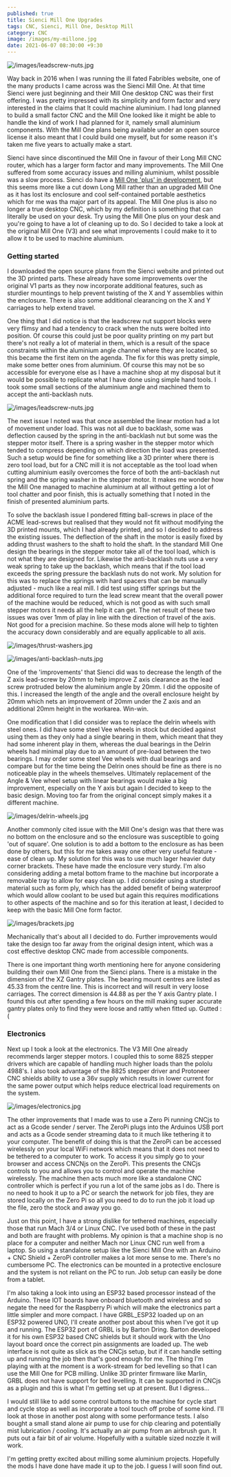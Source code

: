 ```yaml
---
published: true
title: Sienci Mill One Upgrades
tags: CNC, Sienci, Mill One, Desktop Mill
category: CNC
image: /images/my-millone.jpg
date: 2021-06-07 08:30:00 +9:30
---
```


![/images/leadscrew-nuts.jpg](/images/my-millone.jpg)

Way back in 2016 when I was running the ill fated Fabribles website, one of the many products I came across was the Sienci Mill One. At that time Sienci were just beginning and their Mill One desktop CNC was their first offering. I was pretty impressed with its simplicity and form factor and very interested in the claims that It could machine aluminium. I had long planned to build a small factor CNC and the Mill One looked like it might be able to handle the kind of work I had planned for it, namely small aluminium components. With the Mill One plans being available under an open source license it also meant that I could build one myself, but for some reason it's taken me five years to actually make a start.

Sienci have since discontinued the Mill One in favour of their Long Mill CNC router, which has a larger form factor and many improvements. The Mill One suffered from some accuracy issues and milling aluminium, whilst possible was a slow process. Sienci do have a [Mill One 'plus' in development](https://sienci.com/2021/03/06/bringing-back-the-mill-one/), but this seems more like a cut down Long Mill rather than an upgraded Mill One as it has lost its enclosure and cool self-contained portable aesthetics which for me was tha major part of its appeal. The Mill One plus is also no longer a true desktop CNC, which by my definition is something that can literally be used on your desk. Try using the Mill One plus on your desk and you're going to have a lot of cleaning up to do. So I decided to take a look at the original Mill One (V3) and see what improvements I could make to it to allow it to be used to machine aluminium.

### Getting started

I downloaded the open source plans from the Sienci website and printed out the 3D printed parts. These already have some improvements over the original V1 parts as they now incorporate additional features, such as sturdier mountings to help prevent twisting of the X and Y assemblies within the enclosure. There is also some additional clearancing on the X and Y carriages to help extend travel.

One thing that I did notice is that the leadscrew nut support blocks were very flimsy and had a tendency to crack when the nuts were bolted into position. Of course this could just be poor quality printing on my part but there's not really a lot of material in them, which is a result of the space constraints within the aluminium angle channel where they are located, so this became the first item on the agenda. The fix for this was pretty simple, make some better ones from aluminium. Of course this may not be so accessible for everyone else as I have a machine shop at my disposal but it would be possible to replicate what I have done using simple hand tools. I took some small sections of the aluminium angle and machined them to accept the anti-backlash nuts.

![/images/leadscrew-nuts.jpg](/images/leadscrew-nuts.jpg)

The next issue I noted was that once assembled the linear motion had a lot of movement under load. This was not all due to backlash, some was deflection caused by the spring in the anti-backlash nut but some was the stepper motor itself. There is a spring washer in the stepper motor which tended to compress depending on which direction the load was presented. Such a setup would be fine for something like a 3D printer where there is zero tool load, but for a CNC mill it is not acceptable as the tool load when cutting aluminium easily overcomes the force of both the anti-backlash nut spring and the spring washer in the stepper motor. It makes me wonder how the Mill One managed to machine aluminium at all without getting a lot of tool chatter and poor finish, this is actually something that I noted in the finish of presented aluminium parts. 

To solve the backlash issue I pondered fitting ball-screws in place of the ACME lead-screws but realised that they would not fit without modifying the 3D printed mounts, which I had already printed, and so I decided to address the existing issues. The deflection of the shaft in the motor is easily fixed by adding thrust washers to the shaft to hold the shaft. In the standard Mill One design the bearings in the stepper motor take all of the tool load, which is not what they are designed for. Likewise the anti-backlash nuts use a very weak spring to take up the backlash, which means that if the tool load exceeds the spring pressure the backlash nuts do not work. My solution for this was to replace the springs with hard spacers that can be manually adjusted - much like a real mill. I did test using stiffer springs but the additional force required to turn the lead screw meant that the overall power of the machine would be reduced, which is not good as with such small stepper motors it needs all the help it can get. The net result of these two issues was over 1mm of play in line with the direction of travel of the axis. Not good for a precision machine. So these mods alone will help to tighten the accuracy down considerably and are equally applicable to all axis.

![/images/thrust-washers.jpg](/images/thrust-washers.jpg)

![/images/anti-backlash-nuts.jpg](/images/anti-backlash-nuts.jpg)

One of the 'improvements' that Sienci did was to decrease the length of the Z axis lead-screw by 20mm to help improve Z axis clearance as the lead screw protruded below the aluminium angle by 20mm. I did the opposite of this. I increased the length of the angle and the overall enclosure height by 20mm which nets an improvement of 20mm under the Z axis and an additional 20mm height in the workarea. Win-win.

One modification that I did consider was to replace the delrin wheels with steel ones. I did have some steel Vee wheels in stock but decided against using them as they only had a single bearing in them, which meant that they had some inherent play in them, whereas the dual bearings in the Delrin wheels had minimal play due to an amount of pre-load between the two bearings. I may order some steel Vee wheels with dual bearings and compare but for the time being the Delrin ones should be fine as there is no noticeable play in the wheels themselves. Ultimately replacement of the Angle & Vee wheel setup with linear bearings would make a big improvement, especially on the Y axis but again I decided to keep to the basic design. Moving too far from the original concept simply makes it a different machine.

![/images/delrin-wheels.jpg](/images/delrin-wheels.jpg)

Another commonly cited issue with the Mill One's design was that there was no bottom on the enclosure and so the enclosure was susceptible to going 'out of square'. One solution is to add a bottom to the enclosure as has been done by others, but this for me takes away one other very useful feature - ease of clean up. My solution for this was to use much lager heavier duty corner brackets. These have made the enclosure very sturdy. I'm also considering adding a metal bottom frame to the machine but incorporate a removable tray to allow for easy clean up. I did consider using a sturdier material such as form ply, which has the added benefit of being waterproof which would allow coolant to be used but again this requires modifications to other aspects of the machine and so for this iteration at least, I decided to keep with the basic Mill One form factor.

![/images/brackets.jpg](/images/brackets.jpg)

Mechanically that's about all I decided to do. Further improvements would take the design too far away from the original design intent, which was a cost effective desktop CNC made from accessible components. 

There is one important thing worth mentioning here for anyone considering building their own Mill One from the Sienci plans. There is a mistake in the dimension of the XZ Gantry plates. The bearing mount centres are listed as 45.33 from the centre line. This is incorrect and will result in very loose carriages. The correct dimension is 44.88 as per the Y axis Gantry plate. I found this out after spending a few hours on the mill making super accurate gantry plates only to find they were loose and rattly when fitted up. Gutted :(

### Electronics

Next up I took a look at the electronics. The V3 Mill One already recommends larger stepper motors. I coupled this to some 8825 stepper drivers which are capable of handling much higher loads than the pololu 4988's. I also took advantage of the 8825 stepper driver and Protoneer CNC shields ability to use a 36v supply which results in lower current for the same power output which helps reduce electrical load requirements on the system.

![/images/electronics.jpg](/images/electronics.jpg)

The other improvements that I made was to use a Zero Pi running CNCjs to act as a Gcode sender / server. The ZeroPi plugs into the Arduinos USB port and acts as a Gcode sender streaming data to it much like tethering it to your computer. The benefit of doing this is that the ZeroPi can be accessed wirelessly on your local WiFi network which means that it does not need to be tethered to a computer to work. To access it you simply go to your browser and access CNCNjs on the ZeroPi. This presents the CNCjs controls to you and allows you to control and operate the machine wirelessly. The machine then acts much more like a standalone CNC controller which is perfect if you run a lot of the same jobs as I do. There is no need to hook it up to a PC or search the network for job files, they are stored locally on the Zero Pi so all you need to do to run the job it load up the file, zero the stock and away you go.

Just on this point, I have a strong dislike for tethered machines, especially those that run Mach 3/4 or Linux CNC. I've used both of these in the past and both are fraught with problems. My opinion is that a machine shop is no place for a computer and neither Mach nor Linux CNC run well from a laptop. So using a standalone setup like the Sienci Mill One with an Arduino + CNC Shield + ZeroPi controller makes a lot more sense to me. There's no cumbersome PC. The electronics can be mounted in a protective enclosure and the system is not reliant on the PC to run. Job setup can easily be done from a tablet.

I'm also taking a look into using an ESP32 based processor instead of the Arduino. These IOT boards have onboard bluetooth and wireless and so negate the need for the Raspberry Pi which will make the electronics part a little simpler and more compact. I have GRBL_ESP32 loaded up on an ESP32 powered UNO, I'll create another post about this when I've got it up and running. The ESP32 port of GRBL is by Barton Dring. Barton developed it for his own ESP32 based CNC shields but it should work with the Uno layout board once the correct pin assignments are loaded up. The web interface is not quite as slick as the CNCjs setup, but if it can handle setting up and running the job then that's good enough for me. The thing I'm playing with at the moment is a work-stream for bed levelling so that I can use the Mill One for PCB milling. Unlike 3D printer firmware like Marlin, GRBL does not have support for bed levelling. It can be supported in CNCjs as a plugin and this is what I'm getting set up at present. But I digress...

I would still like to add some control buttons to the machine for cycle start and cycle stop as well as incorporate a tool touch off probe of some kind. I'll look at those in another post along with some performance tests. I also bought a small stand alone air pump to use for chip clearing and potentially mist lubrication / cooling. It's actually an air pump from an airbrush gun. It puts out a fair bit of air volume. Hopefully with a suitable sized nozzle it will work.

I'm getting pretty excited about milling some aluminium projects. Hopefully the mods I have done have made it up to the job. I guess I will soon find out.